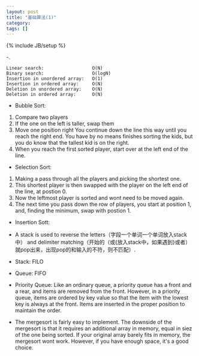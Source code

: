 ```yaml
---
layout: post
title: "基础算法(1)"
category: 
tags: []
---
```

{% include JB/setup %}

-.

	Linear search: 					O(N)
	Binary search:					O(logN)
	Insertion in unordered array:	O(1)
	Insertion in ordered array:		O(N)
	Deletion in unordered array:	O(N)
	Deletion in ordered array:		O(N)

- Bubble Sort:
1. Compare two players
2. If the one on the left is taller, swap them
3. Move one position right
	You continue down the line this way until you reach the right end. You have by no means finishes sorting the kids, but you do know that the tallest kid is on the right.
4. When you reach the first sorted player, start over at the left end of the line.

- Selection Sort:
1. Making a pass through all the players and picking the shortest one.
2. This shortest player is then swapped with the player on the left end of the line, at postion 0.
3. Now the leftmost player is sorted and wont need to be moved again.
4. The next time you pass down the row of players, you start at position 1, and, finding the minimum, swap with postion 1.

- Insertion Sott:

- A stack is used to reverse the letters（字段一个单词一个单词放入stack中） and delimiter matching（开始的（或{放入stack中，如果遇到}或者）就pop出来，出现pop的和输入的不符，则不匹配）.

- Stack: FILO

- Queue: FIFO

- Priority Queue: Like an ordinary queue, a priority queue has a front and a rear, and items are removed from the front. However, in a priority queue, items are ordered by key value so that the item with the lowest key is always at the front. Items are inserted in the proper position to maintain the order.

- The mergesort is fairly easy to implement. The downside of the mergesort is that it requires an additional array in memory, equal in siez of the one being sorted. If your original array barely fits in memory, the mergesort wont work. However, if you have enough space, it's a good choice.

